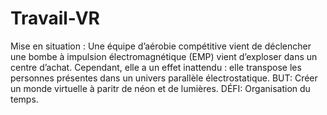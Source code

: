 # Travail-VR
Mise en situation : 
Une équipe d’aérobie compétitive vient de déclencher une bombe à impulsion électromagnétique (EMP) vient d’exploser dans un centre d’achat. Cependant, elle a un effet inattendu : elle transpose les personnes présentes dans un univers parallèle électrostatique.
BUT:
Créer un monde virtuelle à paritr de néon et de lumières.
DÉFI:
Organisation du temps.

